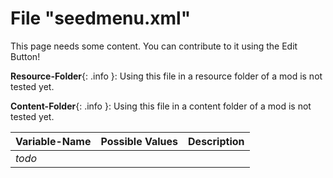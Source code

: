 # File "seedmenu.xml"

This page needs some content. You can contribute to it using the Edit Button!

**Resource-Folder**{: .info }: Using this file in a resource folder of a mod is not tested yet.

**Content-Folder**{: .info }: Using this file in a content folder of a mod is not tested yet.


| Variable-Name | Possible Values | Description |
|:--|:--|:--|
|*todo*|||